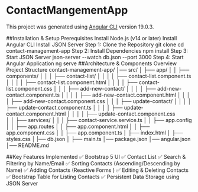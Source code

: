 # ContactMangementApp

This project was generated using [Angular CLI](https://github.com/angular/angular-cli) version 19.0.3.

##Installation & Setup
Prerequisites
Install Node.js (v14 or later)
Install Angular CLI
Install JSON Server
Step 1: Clone the Repository
                   git clone <repository-url>
                   cd contact-management-app
Step 2: Install Dependencies
                    npm install
Step 3: Start JSON Server
                   json-server --watch db.json --port 3000
Step 4: Start Angular Application
                   ng serve
##Architecture & Components Overview
 Project Structure
contact-management-app/
│── src/
│   ├── app/
│   │   ├── components/
│   │   │   ├── contact-list/
│   │   │   │   ├── contact-list.component.ts
│   │   │   │   ├── contact-list.component.html
│   │   │   │   ├── contact-list.component.css
│   │   │   ├── add-new-contact/
│   │   │   │   ├── add-new-contact.component.ts
│   │   │   │   ├── add-new-contact.component.html
│   │   │   │   ├── add-new-contact.component.css
│   │   │   ├── update-contact/
│   │   │   │   ├── update-contact.component.ts
│   │   │   │   ├── update-contact.component.html
│   │   │   │   ├── update-contact.component.css       
│   │   ├── services/
│   │   │   ├── contact-service.service.ts
│   │   ├── app.config
│   │   ├── app.routes
│   │   ├── app.component.html
│   │   ├── app.component.css
│   │   ├── app.component.ts
│   ├── index.html
│   ├── styles.css
│   |── db.json
│   ├── main.ts
│── package.json
│── angular.json
│── README.md


##Key Features Implemented
✅ Bootstrap 5 UI
✅ Contact List
✅ Search & Filtering by Name/Email
✅ Sorting Contacts (Ascending/Descending by Name)
✅ Adding Contacts (Reactive Forms )
✅ Editing & Deleting Contacts
✅ Bootstrap Table for Listing Contacts
✅ Persistent Data Storage using JSON Server






                     
